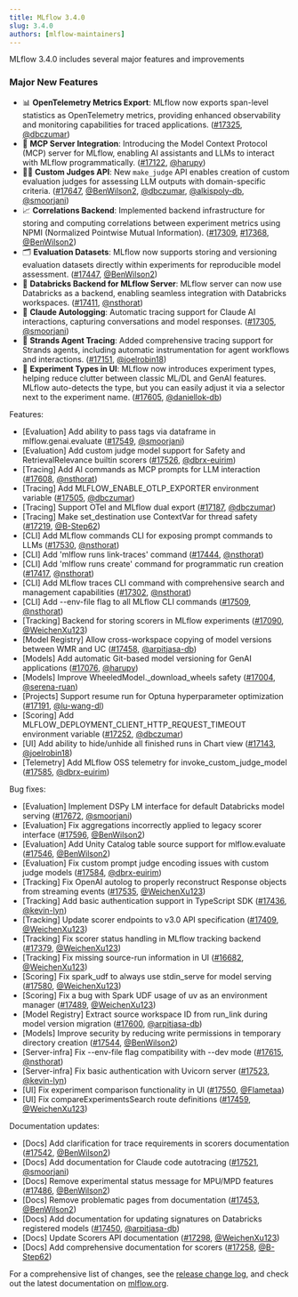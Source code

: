 ```yaml
---
title: MLflow 3.4.0
slug: 3.4.0
authors: [mlflow-maintainers]
---
```


MLflow 3.4.0 includes several major features and improvements

### Major New Features

- 📊 **OpenTelemetry Metrics Export**: MLflow now exports span-level statistics as OpenTelemetry metrics, providing enhanced observability and monitoring capabilities for traced applications. ([#17325](https://github.com/mlflow/mlflow/pull/17325), [@dbczumar](https://github.com/dbczumar))
- 🤖 **MCP Server Integration**: Introducing the Model Context Protocol (MCP) server for MLflow, enabling AI assistants and LLMs to interact with MLflow programmatically. ([#17122](https://github.com/mlflow/mlflow/pull/17122), [@harupy](https://github.com/harupy))
- 🧑‍⚖️ **Custom Judges API**: New `make_judge` API enables creation of custom evaluation judges for assessing LLM outputs with domain-specific criteria. ([#17647](https://github.com/mlflow/mlflow/pull/17647), [@BenWilson2](https://github.com/BenWilson2), [@dbczumar](https://github.com/dbczumar), [@alkispoly-db](https://github.com/alkispoly-db), [@smoorjani](https://github.com/smoorjani))
- 📈 **Correlations Backend**: Implemented backend infrastructure for storing and computing correlations between experiment metrics using NPMI (Normalized Pointwise Mutual Information). ([#17309](https://github.com/mlflow/mlflow/pull/17309), [#17368](https://github.com/mlflow/mlflow/pull/17368), [@BenWilson2](https://github.com/BenWilson2))
- 🗂️ **Evaluation Datasets**: MLflow now supports storing and versioning evaluation datasets directly within experiments for reproducible model assessment. ([#17447](https://github.com/mlflow/mlflow/pull/17447), [@BenWilson2](https://github.com/BenWilson2))
- 🔗 **Databricks Backend for MLflow Server**: MLflow server can now use Databricks as a backend, enabling seamless integration with Databricks workspaces. ([#17411](https://github.com/mlflow/mlflow/pull/17411), [@nsthorat](https://github.com/nsthorat))
- 🤖 **Claude Autologging**: Automatic tracing support for Claude AI interactions, capturing conversations and model responses. ([#17305](https://github.com/mlflow/mlflow/pull/17305), [@smoorjani](https://github.com/smoorjani))
- 🌊 **Strands Agent Tracing**: Added comprehensive tracing support for Strands agents, including automatic instrumentation for agent workflows and interactions. ([#17151](https://github.com/mlflow/mlflow/pull/17151), [@joelrobin18](https://github.com/joelrobin18))
- 🧪 **Experiment Types in UI**: MLflow now introduces experiment types, helping reduce clutter between classic ML/DL and GenAI features. MLflow auto-detects the type, but you can easily adjust it via a selector next to the experiment name. ([#17605](https://github.com/mlflow/mlflow/pull/17605), [@daniellok-db](https://github.com/daniellok-db))

Features:

- [Evaluation] Add ability to pass tags via dataframe in mlflow.genai.evaluate ([#17549](https://github.com/mlflow/mlflow/pull/17549), [@smoorjani](https://github.com/smoorjani))
- [Evaluation] Add custom judge model support for Safety and RetrievalRelevance builtin scorers ([#17526](https://github.com/mlflow/mlflow/pull/17526), [@dbrx-euirim](https://github.com/dbrx-euirim))
- [Tracing] Add AI commands as MCP prompts for LLM interaction ([#17608](https://github.com/mlflow/mlflow/pull/17608), [@nsthorat](https://github.com/nsthorat))
- [Tracing] Add MLFLOW_ENABLE_OTLP_EXPORTER environment variable ([#17505](https://github.com/mlflow/mlflow/pull/17505), [@dbczumar](https://github.com/dbczumar))
- [Tracing] Support OTel and MLflow dual export ([#17187](https://github.com/mlflow/mlflow/pull/17187), [@dbczumar](https://github.com/dbczumar))
- [Tracing] Make set_destination use ContextVar for thread safety ([#17219](https://github.com/mlflow/mlflow/pull/17219), [@B-Step62](https://github.com/B-Step62))
- [CLI] Add MLflow commands CLI for exposing prompt commands to LLMs ([#17530](https://github.com/mlflow/mlflow/pull/17530), [@nsthorat](https://github.com/nsthorat))
- [CLI] Add 'mlflow runs link-traces' command ([#17444](https://github.com/mlflow/mlflow/pull/17444), [@nsthorat](https://github.com/nsthorat))
- [CLI] Add 'mlflow runs create' command for programmatic run creation ([#17417](https://github.com/mlflow/mlflow/pull/17417), [@nsthorat](https://github.com/nsthorat))
- [CLI] Add MLflow traces CLI command with comprehensive search and management capabilities ([#17302](https://github.com/mlflow/mlflow/pull/17302), [@nsthorat](https://github.com/nsthorat))
- [CLI] Add --env-file flag to all MLflow CLI commands ([#17509](https://github.com/mlflow/mlflow/pull/17509), [@nsthorat](https://github.com/nsthorat))
- [Tracking] Backend for storing scorers in MLflow experiments ([#17090](https://github.com/mlflow/mlflow/pull/17090), [@WeichenXu123](https://github.com/WeichenXu123))
- [Model Registry] Allow cross-workspace copying of model versions between WMR and UC ([#17458](https://github.com/mlflow/mlflow/pull/17458), [@arpitjasa-db](https://github.com/arpitjasa-db))
- [Models] Add automatic Git-based model versioning for GenAI applications ([#17076](https://github.com/mlflow/mlflow/pull/17076), [@harupy](https://github.com/harupy))
- [Models] Improve WheeledModel.\_download_wheels safety ([#17004](https://github.com/mlflow/mlflow/pull/17004), [@serena-ruan](https://github.com/serena-ruan))
- [Projects] Support resume run for Optuna hyperparameter optimization ([#17191](https://github.com/mlflow/mlflow/pull/17191), [@lu-wang-dl](https://github.com/lu-wang-dl))
- [Scoring] Add MLFLOW_DEPLOYMENT_CLIENT_HTTP_REQUEST_TIMEOUT environment variable ([#17252](https://github.com/mlflow/mlflow/pull/17252), [@dbczumar](https://github.com/dbczumar))
- [UI] Add ability to hide/unhide all finished runs in Chart view ([#17143](https://github.com/mlflow/mlflow/pull/17143), [@joelrobin18](https://github.com/joelrobin18))
- [Telemetry] Add MLflow OSS telemetry for invoke_custom_judge_model ([#17585](https://github.com/mlflow/mlflow/pull/17585), [@dbrx-euirim](https://github.com/dbrx-euirim))

Bug fixes:

- [Evaluation] Implement DSPy LM interface for default Databricks model serving ([#17672](https://github.com/mlflow/mlflow/pull/17672), [@smoorjani](https://github.com/smoorjani))
- [Evaluation] Fix aggregations incorrectly applied to legacy scorer interface ([#17596](https://github.com/mlflow/mlflow/pull/17596), [@BenWilson2](https://github.com/BenWilson2))
- [Evaluation] Add Unity Catalog table source support for mlflow.evaluate ([#17546](https://github.com/mlflow/mlflow/pull/17546), [@BenWilson2](https://github.com/BenWilson2))
- [Evaluation] Fix custom prompt judge encoding issues with custom judge models ([#17584](https://github.com/mlflow/mlflow/pull/17584), [@dbrx-euirim](https://github.com/dbrx-euirim))
- [Tracking] Fix OpenAI autolog to properly reconstruct Response objects from streaming events ([#17535](https://github.com/mlflow/mlflow/pull/17535), [@WeichenXu123](https://github.com/WeichenXu123))
- [Tracking] Add basic authentication support in TypeScript SDK ([#17436](https://github.com/mlflow/mlflow/pull/17436), [@kevin-lyn](https://github.com/kevin-lyn))
- [Tracking] Update scorer endpoints to v3.0 API specification ([#17409](https://github.com/mlflow/mlflow/pull/17409), [@WeichenXu123](https://github.com/WeichenXu123))
- [Tracking] Fix scorer status handling in MLflow tracking backend ([#17379](https://github.com/mlflow/mlflow/pull/17379), [@WeichenXu123](https://github.com/WeichenXu123))
- [Tracking] Fix missing source-run information in UI ([#16682](https://github.com/mlflow/mlflow/pull/16682), [@WeichenXu123](https://github.com/WeichenXu123))
- [Scoring] Fix spark_udf to always use stdin_serve for model serving ([#17580](https://github.com/mlflow/mlflow/pull/17580), [@WeichenXu123](https://github.com/WeichenXu123))
- [Scoring] Fix a bug with Spark UDF usage of uv as an environment manager ([#17489](https://github.com/mlflow/mlflow/pull/17489), [@WeichenXu123](https://github.com/WeichenXu123))
- [Model Registry] Extract source workspace ID from run_link during model version migration ([#17600](https://github.com/mlflow/mlflow/pull/17600), [@arpitjasa-db](https://github.com/arpitjasa-db))
- [Models] Improve security by reducing write permissions in temporary directory creation ([#17544](https://github.com/mlflow/mlflow/pull/17544), [@BenWilson2](https://github.com/BenWilson2))
- [Server-infra] Fix --env-file flag compatibility with --dev mode ([#17615](https://github.com/mlflow/mlflow/pull/17615), [@nsthorat](https://github.com/nsthorat))
- [Server-infra] Fix basic authentication with Uvicorn server ([#17523](https://github.com/mlflow/mlflow/pull/17523), [@kevin-lyn](https://github.com/kevin-lyn))
- [UI] Fix experiment comparison functionality in UI ([#17550](https://github.com/mlflow/mlflow/pull/17550), [@Flametaa](https://github.com/Flametaa))
- [UI] Fix compareExperimentsSearch route definitions ([#17459](https://github.com/mlflow/mlflow/pull/17459), [@WeichenXu123](https://github.com/WeichenXu123))

Documentation updates:

- [Docs] Add clarification for trace requirements in scorers documentation ([#17542](https://github.com/mlflow/mlflow/pull/17542), [@BenWilson2](https://github.com/BenWilson2))
- [Docs] Add documentation for Claude code autotracing ([#17521](https://github.com/mlflow/mlflow/pull/17521), [@smoorjani](https://github.com/smoorjani))
- [Docs] Remove experimental status message for MPU/MPD features ([#17486](https://github.com/mlflow/mlflow/pull/17486), [@BenWilson2](https://github.com/BenWilson2))
- [Docs] Remove problematic pages from documentation ([#17453](https://github.com/mlflow/mlflow/pull/17453), [@BenWilson2](https://github.com/BenWilson2))
- [Docs] Add documentation for updating signatures on Databricks registered models ([#17450](https://github.com/mlflow/mlflow/pull/17450), [@arpitjasa-db](https://github.com/arpitjasa-db))
- [Docs] Update Scorers API documentation ([#17298](https://github.com/mlflow/mlflow/pull/17298), [@WeichenXu123](https://github.com/WeichenXu123))
- [Docs] Add comprehensive documentation for scorers ([#17258](https://github.com/mlflow/mlflow/pull/17258), [@B-Step62](https://github.com/B-Step62))

For a comprehensive list of changes, see the [release change log](https://github.com/mlflow/mlflow/releases/tag/v3.4.0), and check out the latest documentation on [mlflow.org](http://mlflow.org/).
